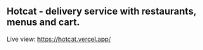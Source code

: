 ## Hotcat - delivery service with restaurants, menus and cart.

Live view: https://hotcat.vercel.app/
